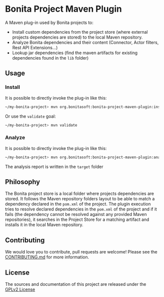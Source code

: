 # Bonita Project Maven Plugin

A Maven plug-in used by Bonita projects to: 
* Install custom dependencies from the project store (where external projects dependencies are stored) to the local Maven repository.
* Analyze Bonita dependencies and their content (Connector, Actor filters, Rest API Extensions...)
* Lookup jar dependencies (find the maven artifacts for existing dependencies found in the `lib` folder)

## Usage

### Install

It is possible to directly invoke the plug-in like this:  
```sh
~/my-bonita-project> mvn org.bonitasoft:bonita-project-maven-plugin:install
```

Or use the `validate` goal:
```sh
~/my-bonita-project> mvn validate
```

### Analyze

It is possible to directly invoke the plug-in like this:  
```sh
~/my-bonita-project> mvn org.bonitasoft:bonita-project-maven-plugin:analyze
```
The  analysis report is written in the `target` folder


## Philosophy

The Bonita project store is a local folder where projects dependencies are stored. It follows the Maven repository folders layout to be able to match a dependency declared in the `pom.xml` of the project. The plugin execution tries to resolve declared dependencies in the `pom.xml` of the project and if it fails (the dependency cannot be resolved against any provided Maven repositories), it searches in the Project Store for a matching artifact and installs it in the local Maven repository.

## Contributing

We would love you to contribute, pull requests are welcome! Please see the [CONTRIBUTING.md](CONTRIBUTING.md) for more information.

## License

The sources and documentation of this project are released under the [GPLv2 License](LICENSE)
